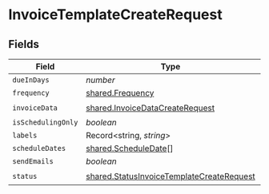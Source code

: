 # InvoiceTemplateCreateRequest


## Fields

| Field                                                                                                         | Type                                                                                                          | Required                                                                                                      | Description                                                                                                   |
| ------------------------------------------------------------------------------------------------------------- | ------------------------------------------------------------------------------------------------------------- | ------------------------------------------------------------------------------------------------------------- | ------------------------------------------------------------------------------------------------------------- |
| `dueInDays`                                                                                                   | *number*                                                                                                      | :heavy_minus_sign:                                                                                            | N/A                                                                                                           |
| `frequency`                                                                                                   | [shared.Frequency](../../../sdk/models/shared/frequency.md)                                                   | :heavy_minus_sign:                                                                                            | N/A                                                                                                           |
| `invoiceData`                                                                                                 | [shared.InvoiceDataCreateRequest](../../../sdk/models/shared/invoicedatacreaterequest.md)                     | :heavy_check_mark:                                                                                            | N/A                                                                                                           |
| `isSchedulingOnly`                                                                                            | *boolean*                                                                                                     | :heavy_minus_sign:                                                                                            | N/A                                                                                                           |
| `labels`                                                                                                      | Record<string, *string*>                                                                                      | :heavy_minus_sign:                                                                                            | N/A                                                                                                           |
| `scheduleDates`                                                                                               | [shared.ScheduleDate](../../../sdk/models/shared/scheduledate.md)[]                                           | :heavy_minus_sign:                                                                                            | N/A                                                                                                           |
| `sendEmails`                                                                                                  | *boolean*                                                                                                     | :heavy_minus_sign:                                                                                            | N/A                                                                                                           |
| `status`                                                                                                      | [shared.StatusInvoiceTemplateCreateRequest](../../../sdk/models/shared/statusinvoicetemplatecreaterequest.md) | :heavy_check_mark:                                                                                            | N/A                                                                                                           |